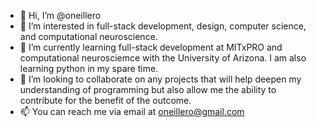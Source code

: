 - 👋 Hi, I’m @oneillero
- 👀 I’m interested in full-stack development, design, computer science, and computational neuroscience.
- 🌱 I’m currently learning full-stack development at MITxPRO and computational neurosciemce with the University of Arizona. I am also learning python in my spare time.
- 💞️ I’m looking to collaborate on any projects that will help deepen my understanding of programming but also allow me the ability to contribute for the benefit of the outcome.
- 📫 You can reach me via email at oneillero@gmail.com

<!---
oneillero/oneillero is a ✨ special ✨ repository because its `README.md` (this file) appears on your GitHub profile.
You can click the Preview link to take a look at your changes.
--->
